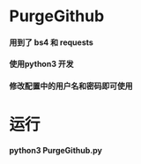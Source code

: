 # PurgeGithub
#### 用到了 bs4 和 requests
#### 使用python3 开发
#### 修改配置中的用户名和密码即可使用
# 运行
#### python3 PurgeGithub.py
